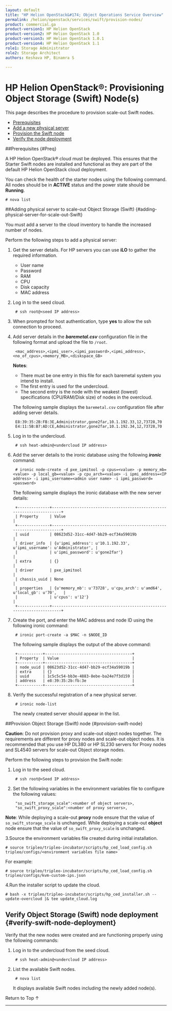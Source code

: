 ```yaml
---
layout: default
title: "HP Helion OpenStack&#174; Object Operations Service Overview"
permalink: /helion/openstack/services/swift/provision-nodes/
product: commercial.ga
product-version1: HP Helion OpenStack
product-version2: HP Helion OpenStack 1.0
product-version3: HP Helion OpenStack 1.0.1
product-version4: HP Helion OpenStack 1.1
role1: Storage Administrator
role2: Storage Architect
authors: Keshava HP, Binamra S

---
```

<!--PUBLISHED-->

<script>

function PageRefresh {
onLoad="window.refresh"
}

PageRefresh();

</script>

<!--
<p style="font-size: small;"> <a href="/helion/openstack/services/object/overview/">&#9664; PREV</a> | <a href="/helion/openstack/services/overview/">&#9650; UP</a> | <a href=" /helion/openstack/services/swift/deployment/"> NEXT &#9654</a> </p>-->


# HP Helion OpenStack&#174;: Provisioning Object Storage (Swift) Node(s) 

This page describes the procedure to provision scale-out Swift nodes. 
<!---
**Caution**: Do not provision proxy and scale-out object nodes together as the requirements for each are different. It is recommended that you use HP DL380 or HP SL230 servers for Proxy nodes and SL4540 servers for scale-out object storage nodes. --->

* [Prerequisites](#Preq)
* [Add a new physical server](#adding-physical-server-for-scale-out-Swift) 
* [Provision the Swift node](#provision-swift-node)
* [Verify the node deployment](#verify-swift-node-deployment) 

##Prerequisites {#Preq}

A HP Helion OpenStack&#174; cloud must be deployed. This ensures that the Starter Swift nodes are installed and functional as they are part of the default HP Helion OpenStack cloud deployment.

You can check the health of the starter nodes using the following command. All nodes should be in **ACTIVE** status and the power state should be **Running**.

	# nova list

##Adding physical server to scale-out Object Storage (Swift) {#adding-physical-server-for-scale-out-Swift}

You must add a server to the cloud inventory to handle the increased number of nodes. 

Perform the following steps to add a physical server:

1. Get the server details. For HP servers you can use **iLO** to gather the required information.
	- User name
	- Password
	- RAM
	- CPU
	- Disk capacity
	- MAC address

2. Log in to the seed cloud. 

		# ssh root@<seed IP address> 

3. When prompted for host authentication, type **yes** to allow the ssh connection to proceed.

4. Add server details in the ***baremetal.csv*** configuration file in the following format and upload the file to `/root`.

		<mac_address>,<ipmi_user>,<ipmi_password>,<ipmi_address>,<no_of_cpus>,<memory_MB>,<diskspace_GB>

	**Notes**: 

	- There must be one entry in this file for each baremetal system you intend to install.
	- The first entry is used for the undercloud.
	- The second entry is the node with the weakest  (lowest) specifications (CPU/RAM/Disk size) of nodes in the overcloud.

	The following sample displays the `baremetal.csv` configuration file after adding server details.

		E8:39:35:2B:FB:3E,Administrator,gone2far,10.1.192.33,12,73728,70
		E4:11:5B:B7:AD:CE,Administrator,gone2far,10.1.192.34,12,73728,70

5. Log in to the undercloud. 

		# ssh heat-admin@<undercloud IP address> 

6. Add the server details to the ironic database using the following ***ironic*** command:

 		# ironic node-create -d pxe_ipmitool -p cpus=<value> -p memory_mb=<value> -p local_gb=<value> -p cpu_arch=<value> -i ipmi_address=<IP address> -i ipmi_username=<admin user name> -i ipmi_password=<password> 

	The following sample displays the ironic database with the new server details:

		+--------------+-----------------------------------------------------------------------+
		| Property     | Value                                                                 |
		+--------------+-----------------------------------------------------------------------+
		| uuid         | 08623d52-31cc-4d47-bb29-ecf34a59019b                                  |
		| driver_info  | {u'ipmi_address': u'10.1.192.33', u'ipmi_username': u'Administrator', |
		|              | u'ipmi_password': u'gone2far'}                                        |
		| extra        | {}                                                                    |
		| driver       | pxe_ipmitool                                                          |
		| chassis_uuid | None                                                                  |
		| properties   | {u'memory_mb': u'73728', u'cpu_arch': u'amd64', u'local_gb': u'70',   |
		|              | u'cpus': u'12'}                                                       |
		+--------------+-----------------------------------------------------------------------+
7. Create the port, and enter the MAC address and node ID  using the following ironic command: 
 	
		# ironic port-create -a $MAC -n $NODE_ID


	The following sample displays the output of the above command: 
		
		+-----------+--------------------------------------+
		| Property  | Value                                |
		+-----------+--------------------------------------+
		| node_uuid | 08623d52-31cc-4d47-bb29-ecf34a59019b |
		| extra     | {}                                   |
		| uuid      | 1c5c5c54-bb3e-4883-8ebe-ba24e7f3d159 |
		| address   | e8:39:35:2b:fb:3e                    |
		+-----------+--------------------------------------+	

 
8. Verify the successful registration of a new physical server.

		# ironic node-list

 	The newly created server should appear in the list.

##Provision Object Storage (Swift) node {#provision-swift-node}

**Caution**: Do not provision proxy and scale-out object nodes together. The requirements are different for proxy nodes and scale-out object nodes. It is recommended that you use HP DL380 or HP SL230 servers for Proxy nodes and SL4540 servers for scale-out Object storage nodes. 

Perform the following steps to provision the Swift node:

1. Log in to the seed cloud.

		# ssh root@<Seed IP address>
		

2. Set the following variables in the environment variables file to configure the following values:

		"so_swift_storage_scale":<number of object servers>,
		"so_swift_proxy_scale":<number of proxy servers>,
<!--
3.Set the following variables **overcloud-config.json*** file to configure the following values

		so_swift_storage_scale: <number of object servers>,
		so_swift_proxy_scale: <number of proxy servers>, --->

	
 **Note**: While deploying a scale-out **proxy** node ensure that the value of `so_swift_storage_scale` is unchanged. While deploying a scale-out **object** node ensure that the value of `so_swift_proxy_scale` is unchanged.

3.Source the environment variables file created during initial installation.

	# source tripleo/tripleo-incubator/scripts/hp_ced_load_config.sh tripleo/configs/<environment variables file name>

For example:

	# source tripleo/tripleo-incubator/scripts/hp_ced_load_config.sh tripleo/configs/kvm-custom-ips.json

4.Run the installer script to update the cloud.

	# bash -x tripleo/tripleo-incubator/scripts/hp_ced_installer.sh --update-overcloud |& tee update_cloud.log

## Verify Object Storage (Swift) node deployment {#verify-swift-node-deployment}

Verify that the new nodes were created and are functioning properly using the following commands:

1. Log in to the undercloud from the seed cloud.

		# ssh heat-admin@<undercloud IP address> 

2. List the available Swift nodes.

		# nova list

	It displays available Swift nodes including the newly added node(s).


<a href="#top" style="padding:14px 0px 14px 0px; text-decoration: none;"> Return to Top &#8593; </a>


----
